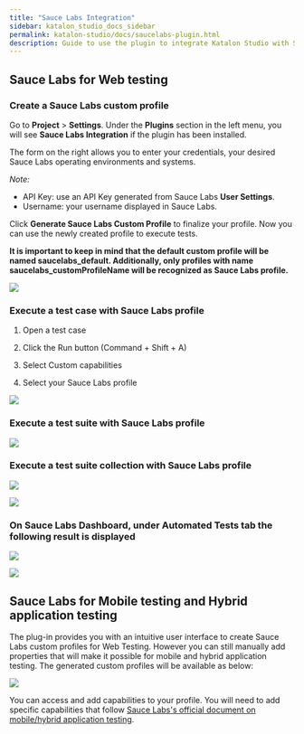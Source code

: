 ```yaml
---
title: "Sauce Labs Integration" 
sidebar: katalon_studio_docs_sidebar
permalink: katalon-studio/docs/saucelabs-plugin.html 
description: Guide to use the plugin to integrate Katalon Studio with Sauce Labs.
---
```


## Sauce Labs for Web testing

### Create a Sauce Labs custom profile

Go to **Project** > **Settings**. Under the **Plugins** section in the left menu, you will see **Sauce Labs Integration** if the plugin has been installed. 

The form on the right allows you to enter your credentials, your desired Sauce Labs operating environments and systems. 

_Note:_
* API Key: use an API Key generated from Sauce Labs **User Settings**.
* Username: your username displayed in Sauce Labs.

Click  **Generate Sauce Labs Custom Profile** to finalize your profile. Now you can use the newly created profile to execute tests.

**It is important to keep in mind that the default custom profile will be named saucelabs_default. Additionally, only profiles with name saucelabs_customProfileName will be recognized as Sauce Labs profile.**

![](https://github.com/katalon-studio/docs-images/raw/master/katalon-studio/docs/saucelabs-plugin/1-setting.png)

### Execute a test case with Sauce Labs profile

1. Open a test case

2. Click the Run button (Command + Shift + A)

3. Select Custom capabilities

4. Select your Sauce Labs profile

![](https://github.com/katalon-studio/docs-images/raw/master/katalon-studio/docs/saucelabs-plugin/2-execute-test-case.png)

### Execute a test suite with Sauce Labs profile

![](https://github.com/katalon-studio/docs-images/raw/master/katalon-studio/docs/saucelabs-plugin/3-execute-test-suite.png)

### Execute a test suite collection with Sauce Labs profile

![](https://github.com/katalon-studio/docs-images/raw/master/katalon-studio/docs/saucelabs-plugin/4-execute-test-suite.png)

![](https://github.com/katalon-studio/docs-images/raw/master/katalon-studio/docs/saucelabs-plugin/5-environment.png)


### On Sauce Labs Dashboard, under Automated Tests tab the following result is displayed

![](https://github.com/katalon-studio/docs-images/raw/master/katalon-studio/docs/saucelabs-plugin/7-result.png)

![](https://github.com/katalon-studio/docs-images/raw/master/katalon-studio/docs/saucelabs-plugin/6-result.png)

## Sauce Labs for Mobile testing and Hybrid application testing

The plug-in provides you with an intuitive user interface to create Sauce Labs custom profiles for Web Testing. However you can still manually add properties that will make it possible for mobile and hybrid application testing. The generated custom profiles will be available as below:

![](https://github.com/katalon-studio/docs-images/raw/master/katalon-studio/docs/saucelabs-plugin/8-mobile-hybrid-testing.png)

You can access and add capabilities to your profile. You will need to add specific capabilities that follow [Sauce Labs's official document on mobile/hybrid application testing](https://wiki.saucelabs.com/display/DOCS/Examples+of+Test+Configuration+Options+for+Mobile+Native+Application+Tests).
